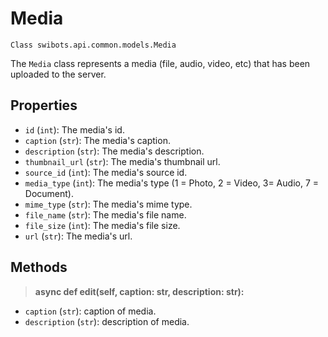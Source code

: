 # Media

`Class swibots.api.common.models.Media`

The `Media` class represents a media (file, audio, video, etc) that has been uploaded to the server.

## Properties

- `id` (`int`): The media's id.
- `caption` (`str`): The media's caption.
- `description` (`str`): The media's description.
- `thumbnail_url` (`str`): The media's thumbnail url.
- `source_id` (`int`): The media's source id.
- `media_type` (`int`): The media's type (1 = Photo, 2 = Video, 3= Audio, 7 = Document).
- `mime_type` (`str`): The media's mime type.
- `file_name` (`str`): The media's file name.
- `file_size` (`int`): The media's file size.
- `url` (`str`): The media's url.

## Methods

> **async def edit(self, caption: str, description: str):**
 - `caption` (`str`): caption of media.
 - `description` (`str`): description of media.